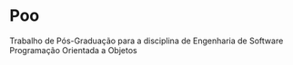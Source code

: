 # Poo
Trabalho de Pós-Graduação para a disciplina de Engenharia de Software
Programação Orientada a Objetos
